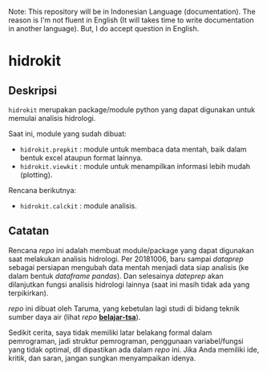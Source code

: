 Note: This repository will be in Indonesian Language (documentation). The reason is I'm not fluent in English (It will takes time to write documentation in another language). But, I do accept question in English. 

# hidrokit

## Deskripsi

`hidrokit` merupakan package/module python yang dapat digunakan untuk memulai analisis hidrologi. 

Saat ini, module yang sudah dibuat:
- `hidrokit.prepkit` : module untuk membaca data mentah, baik dalam bentuk excel ataupun format lainnya.
- `hidrokit.viewkit` : module untuk menampilkan informasi lebih mudah (plotting).

Rencana berikutnya:
- `hidrokit.calckit` : module analisis.

## Catatan

Rencana _repo_ ini adalah membuat module/package yang dapat digunakan saat melakukan analisis hidrologi. Per 20181006, baru sampai _dataprep_ sebagai persiapan mengubah data mentah menjadi data siap analisis (ke dalam bentuk _dataframe pandas_). Dan selesainya _dateprep_ akan dilanjutkan fungsi analisis hidrologi lainnya (saat ini masih tidak ada yang terpikirkan). 

_repo_ ini dibuat oleh Taruma, yang kebetulan lagi studi di bidang teknik sumber daya air (lihat _repo_ __[belajar-tsa](https://github.com/taruma/belajar-tsa)__). 

Sedikit cerita, saya tidak memiliki latar belakang formal dalam pemrograman, jadi struktur pemrograman, penggunaan variabel/fungsi yang tidak optimal, dll dipastikan ada dalam _repo_ ini. Jika Anda memiliki ide, kritik, dan saran, jangan sungkan menyampaikan idenya. 

